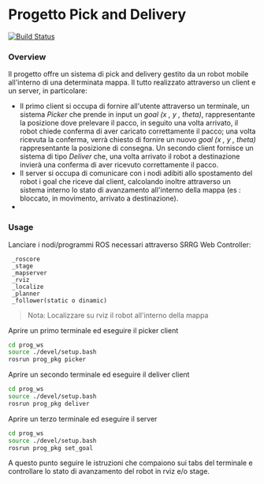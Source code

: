 # Progetto Pick and Delivery 

[![Build Status](https://travis-ci.org/joemccann/dillinger.svg?branch=master)](https://travis-ci.org/joemccann/dillinger)

### Overview
Il progetto offre un sistema di pick and delivery gestito da un robot mobile all'interno di una determinata mappa. Il tutto realizzato attraverso un client e un server, in particolare:
- Il primo client si occupa di fornire all'utente attraverso un terminale, un sistema _Picker_ che prende in input un _goal (x , y , theta)_, rappresentante la posizione dove prelevare il pacco, in seguito una volta arrivato, il robot  chiede conferma di aver caricato correttamente il pacco; una volta ricevuta la conferma, verrà chiesto di fornire un nuovo _goal (x , y , theta)_ rappresentante la posizione di consegna. Un secondo client fornisce un sistema di tipo _Deliver_  che, una volta arrivato il robot a destinazione invierà una conferma di aver ricevuto correttamente il pacco.
- Il server si occupa di comunicare con i nodi adibiti allo spostamento del robot i goal che riceve dal client, calcolando inoltre attraverso un sistema interno lo stato di avanzamento all'interno della mappa (es : bloccato, in movimento, arrivato a destinazione).
- 
### Usage

Lanciare i nodi/programmi ROS necessari attraverso SRRG Web Controller: 
```
 _roscore
 _stage
 _mapserver
 _rviz
 _localize
 _planner
 _follower(static o dinamic)
```

> Nota: Localizzare su rviz il robot all'interno della mappa

Aprire un primo terminale  ed eseguire il picker client

``` sh
cd prog_ws
source ./devel/setup.bash
rosrun prog_pkg picker
``` 
Aprire un secondo terminale ed eseguire il deliver client 

``` sh
cd prog_ws
source ./devel/setup.bash
rosrun prog_pkg deliver
``` 

Aprire un terzo terminale ed eseguire il server

``` sh
cd prog_ws
source ./devel/setup.bash
rosrun prog_pkg set_goal
``` 
A questo punto seguire le istruzioni che compaiono sui tabs del terminale e controllare lo stato di avanzamento del robot in rviz e/o stage.